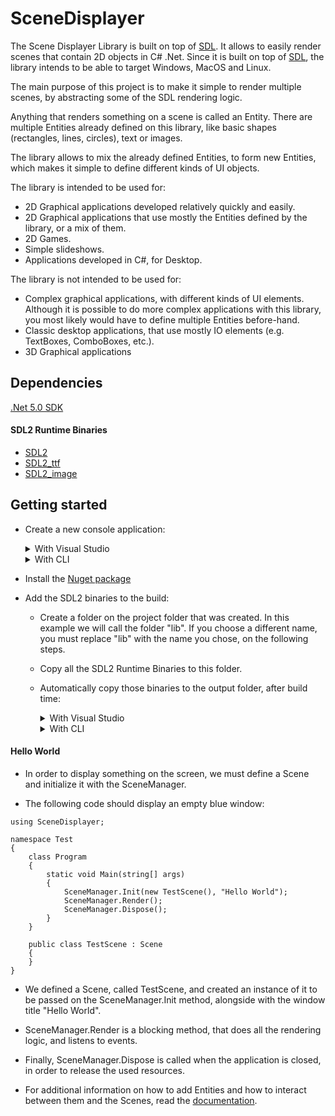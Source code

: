 # SceneDisplayer

The Scene Displayer Library is built on top of [SDL](https://www.sdl.com/). It allows to easily render scenes that contain 2D objects in C# .Net. Since it is built on top of [SDL](https://www.sdl.com/), the library intends to be able to target Windows, MacOS and Linux.

The main purpose of this project is to make it simple to render multiple scenes, by abstracting some of the SDL rendering logic.

Anything that renders something on a scene is called an Entity. There are multiple Entities already defined on this library, like basic shapes (rectangles, lines, circles), text or images.

The library allows to mix the already defined Entities, to form new Entities, which makes it simple to define different kinds of UI objects.

The library is intended to be used for:

- 2D Graphical applications developed relatively quickly and easily.
- 2D Graphical applications that use mostly the Entities defined by the library, or a mix of them.
- 2D Games.
- Simple slideshows.
- Applications developed in C#, for Desktop.

The library is not intended to be used for:

- Complex graphical applications, with different kinds of UI elements. Although it is possible to do more complex applications with this library, you most likely would have to define multiple Entities before-hand.
- Classic desktop applications, that use mostly IO elements (e.g. TextBoxes, ComboBoxes, etc.).
- 3D Graphical applications

## Dependencies

[.Net 5.0 SDK](https://dotnet.microsoft.com/download)

#### SDL2 Runtime Binaries
- [SDL2](https://www.libsdl.org/download-2.0.php)
- [SDL2_ttf](https://www.libsdl.org/projects/SDL_ttf/)
- [SDL2_image](https://www.libsdl.org/projects/SDL_image/)

## Getting started

- Create a new console application:
  <details>
    <summary>With Visual Studio</summary>

    Create a new Project -> Console App
  </details>

  <details>
    <summary>With CLI</summary>

    ```
    dotnet new console
    ```

  </details>

 - Install the [Nuget package](https://www.nuget.org/packages/Cardoso.SceneDisplayer/)
 
 - Add the SDL2 binaries to the build:
  
    - Create a folder on the project folder that was created. In this example we will call the folder "lib". If you choose a different name, you must replace "lib" with the name you chose, on the following steps.
  
    - Copy all the SDL2 Runtime Binaries to this folder.

    - Automatically copy those binaries to the output folder, after build time:
      <details>
        <summary>With Visual Studio</summary>

        Go to Project Properties -> Build Events

        On "Post-build event command line" add the following line:

        ```
        copy "$(SolutionDir)\lib\*" "$(TargetDir)"
        ```
      </details>

      <details>
        <summary>With CLI</summary>

        Edit the <Project-name>.csproj file.

        Inside the Project tag, add the following:

        ```
        <Target Name="PostBuild" AfterTargets="PostBuildEvent">
          <Exec Command="copy &quot;$(SolutionDir)\lib\*&quot; &quot;$(TargetDir)&quot;" />
        </Target>
        ```

      </details>
      
#### Hello World

- In order to display something on the screen, we must define a Scene and initialize it with the SceneManager.

- The following code should display an empty blue window:
    
```
using SceneDisplayer;

namespace Test
{
    class Program
    {
        static void Main(string[] args)
        {
            SceneManager.Init(new TestScene(), "Hello World");
            SceneManager.Render();
            SceneManager.Dispose();
        }
    }

    public class TestScene : Scene
    {
    }
}
```

- We defined a Scene, called TestScene, and created an instance of it to be passed on the SceneManager.Init method, alongside with the window title "Hello World".

- SceneManager.Render is a blocking method, that does all the rendering logic, and listens to events.

- Finally, SceneManager.Dispose is called when the application is closed, in order to release the used resources.

- For additional information on how to add Entities and how to interact between them and the Scenes, read the [documentation](Documentation.md).
